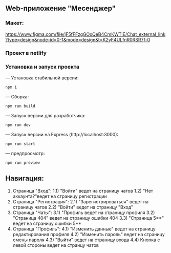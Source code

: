 ## Web-приложение "Месенджер"

### Макет:
https://www.figma.com/file/jF5fFFzgGOxQeB4CmKWTiE/Chat_external_link?type=design&node-id=0-1&mode=design&t=K2yF4ULfnR0RSR7f-0

### Проект в netlify


### Установка и запуск проекта
— Установка стабильной версии:
```
npm i
```

— Сборка:
```
npm run build
```

— Запуск версии для разработчика:
```
npm run dev
```

— Запуск версии на Express (http://localhost:3000):
```
npm run start
```

— предпросмотр:
```
npm run preview
```


## Навигация:
1) Страница "Вход": 
    1.1) "Войти" ведет на страницу чатов
    1.2) "Нет аккаунта?"ведет на страницу регистрации
2) Страница "Регистрация":
    2.1) "Зарегистрироваться" ведет на страницу чатов
    2.2) "Войти" ведет на страницу "Вход"
3) Страница "Чаты":
    3.1) "Профиль ведет на страницу профиля
    3.2) "Страница 404" ведет на страницу ошибки 404
    3.3) "Страница 5**" ведет на страницу ошибки 5**
4) Страница "Профиль":
    4.1) "Изменить данные" ведет на страницу редактирования профиля
    4.2) "Изменить пароль" ведет на страницу смены пароля
    4.3) "Выйти" ведет на страницу входа 
    4.4) Кнопка с левой стороны ведет на странцу чатов